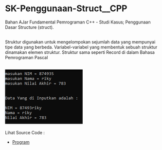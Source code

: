 # SK-Penggunaan-Struct__CPP
Bahan AJar Fundamental Pemrograman C++ - Studi Kasus; Penggunaan Dasar Structure (struct).<br><br>

Struktur digunakan untuk mengelompokan sejumlah data yang mempunyai tipe data yang berbeda. Variabel-variabel yang membentuk sebuah struktur dinamakan elemen struktur. Struktur sama seperti Record di dalam Bahasa Pemrograman Pascal<br><br>

<img src="https://github.com/RizkyKhapidsyah/SK-Penggunaan-Struct__CPP/blob/master/SK-Penggunaan-Struct__CPP/result/001.PNG"><br><br>
Lihat Source Code : <br>
- <a href="https://github.com/RizkyKhapidsyah/SK-Penggunaan-Struct__CPP/blob/master/SK-Penggunaan-Struct__CPP/Source.cpp">Program</a>
